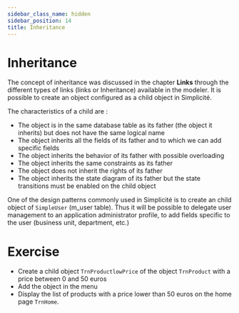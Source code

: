 ```yaml
---
sidebar_class_name: hidden
sidebar_position: 14
title: Inheritance
---
```


Inheritance
====================

The concept of inheritance was discussed in the chapter **Links** through the different types of links (links or Inheritance) available in the modeler. 
It is possible to create an object configured as a child object in Simplicité. 

The characteristics of a child are :
- The object is in the same database table as its father (the object it inherits) but does not have the same logical name
- The object inherits all the fields of its father and to which we can add specific fields
- The object inherits the behavior of its father with possible overloading
- The object inherits the same constraints as its father
- The object does not inherit the rights of its father
- The object inherits the state diagram of its father but the state transitions must be enabled on the child object

One of the design patterns commonly used in Simplicité is to create an child object of `SimpleUser` (m_user table).
Thus it will be possible to delegate user management to an application administrator profile, to add fields specific to the user (business unit, department, etc.)

Exercise
====================

- Create a child object `TrnProductlowPrice` of the object `TrnProduct` with a price between 0 and 50 euros
- Add the object in the menu
- Display the list of products with a price lower than 50 euros on the home page `TrnHome`.
 
